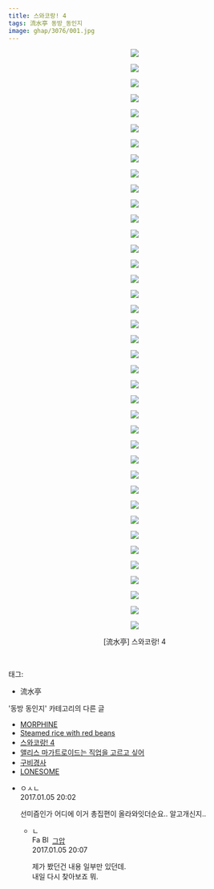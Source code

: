 ```yaml
---
title: 스와코랑! 4
tags: 流水亭 동방_동인지
image: ghap/3076/001.jpg
---
```

<div class="article">
<p style="text-align: center; clear: none; float: none;"><img src="{{ site.nasurl }}/ghap/3076/001.jpg"/></p>
<p style="text-align: center; clear: none; float: none;"><img src="{{ site.nasurl }}/ghap/3076/002.jpg"/></p>
<p style="text-align: center; clear: none; float: none;"><img src="{{ site.nasurl }}/ghap/3076/003.jpg"/></p>
<p style="text-align: center; clear: none; float: none;"><img src="{{ site.nasurl }}/ghap/3076/004.jpg"/></p>
<p style="text-align: center; clear: none; float: none;"><img src="{{ site.nasurl }}/ghap/3076/005.jpg"/></p>
<p style="text-align: center; clear: none; float: none;"><img src="{{ site.nasurl }}/ghap/3076/006.jpg"/></p>
<p style="text-align: center; clear: none; float: none;"><img src="{{ site.nasurl }}/ghap/3076/007.jpg"/></p>
<p style="text-align: center; clear: none; float: none;"><img src="{{ site.nasurl }}/ghap/3076/008.jpg"/></p>
<p style="text-align: center; clear: none; float: none;"><img src="{{ site.nasurl }}/ghap/3076/009.jpg"/></p>
<p style="text-align: center; clear: none; float: none;"><img src="{{ site.nasurl }}/ghap/3076/010.jpg"/></p>
<p style="text-align: center; clear: none; float: none;"><img src="{{ site.nasurl }}/ghap/3076/011.jpg"/></p>
<p style="text-align: center; clear: none; float: none;"><img src="{{ site.nasurl }}/ghap/3076/012.jpg"/></p>
<p style="text-align: center; clear: none; float: none;"><img src="{{ site.nasurl }}/ghap/3076/013.jpg"/></p>
<p style="text-align: center; clear: none; float: none;"><img src="{{ site.nasurl }}/ghap/3076/014.jpg"/></p>
<p style="text-align: center; clear: none; float: none;"><img src="{{ site.nasurl }}/ghap/3076/015.jpg"/></p>
<p style="text-align: center; clear: none; float: none;"><img src="{{ site.nasurl }}/ghap/3076/016.jpg"/></p>
<p style="text-align: center; clear: none; float: none;"><img src="{{ site.nasurl }}/ghap/3076/017.jpg"/></p>
<p style="text-align: center; clear: none; float: none;"><img src="{{ site.nasurl }}/ghap/3076/018.jpg"/></p>
<p style="text-align: center; clear: none; float: none;"><img src="{{ site.nasurl }}/ghap/3076/019.jpg"/></p>
<p style="text-align: center; clear: none; float: none;"><img src="{{ site.nasurl }}/ghap/3076/020.jpg"/></p>
<p style="text-align: center; clear: none; float: none;"><img src="{{ site.nasurl }}/ghap/3076/021.jpg"/></p>
<p style="text-align: center; clear: none; float: none;"><img src="{{ site.nasurl }}/ghap/3076/022.jpg"/></p>
<p style="text-align: center; clear: none; float: none;"><img src="{{ site.nasurl }}/ghap/3076/023.jpg"/></p>
<p style="text-align: center; clear: none; float: none;"><img src="{{ site.nasurl }}/ghap/3076/024.jpg"/></p>
<p style="text-align: center; clear: none; float: none;"><img src="{{ site.nasurl }}/ghap/3076/025.jpg"/></p>
<p style="text-align: center; clear: none; float: none;"><img src="{{ site.nasurl }}/ghap/3076/026.jpg"/></p>
<p style="text-align: center; clear: none; float: none;"><img src="{{ site.nasurl }}/ghap/3076/027.jpg"/></p>
<p style="text-align: center; clear: none; float: none;"><img src="{{ site.nasurl }}/ghap/3076/028.jpg"/></p>
<p style="text-align: center; clear: none; float: none;"><img src="{{ site.nasurl }}/ghap/3076/029.jpg"/></p>
<p style="text-align: center; clear: none; float: none;"><img src="{{ site.nasurl }}/ghap/3076/030.jpg"/></p>
<p style="text-align: center; clear: none; float: none;"><img src="{{ site.nasurl }}/ghap/3076/031.jpg"/></p>
<p style="text-align: center; clear: none; float: none;"><img src="{{ site.nasurl }}/ghap/3076/032.jpg"/></p>
<p style="text-align: center; clear: none; float: none;"><img src="{{ site.nasurl }}/ghap/3076/033.jpg"/></p>
<p style="text-align: center; clear: none; float: none;"><img src="{{ site.nasurl }}/ghap/3076/034.jpg"/></p>
<p style="text-align: center; clear: none; float: none;"><img src="{{ site.nasurl }}/ghap/3076/035.jpg"/></p>
<p style="text-align: center; clear: none; float: none;"><img src="{{ site.nasurl }}/ghap/3076/036.jpg"/></p>
<p style="text-align: center; clear: none; float: none;"><img src="{{ site.nasurl }}/ghap/3076/037.jpg"/></p>
<p style="text-align: center; clear: none; float: none;"><img src="{{ site.nasurl }}/ghap/3076/038.jpg"/></p>
<p style="text-align: center; clear: none; float: none;"><img src="{{ site.nasurl }}/ghap/3076/039.jpg"/></p>
<p style="text-align: center; clear: none; float: none;">[流水亭] 스와코랑! 4</p>
<p><br/></p>
</div><div class="tagTrail">
<p>태그: </p>
<ul>
<li>流水亭</li>
</ul>
</div><div class="another">
<p>'동방 동인지' 카테고리의 다른 글</p>
<ul>
<li><a href="/2017-01-05-ghap_3078">MORPHINE</a></li>
<li><a href="/2017-01-05-ghap_3077">Steamed rice with red beans</a></li>
<li><a href="/2017-01-05-ghap_3076">스와코랑! 4</a></li>
<li><a href="/2017-01-05-ghap_3075">앨리스 마가트로이드는 직업을 고르고 싶어</a></li>
<li><a href="/2017-01-05-ghap_3073">구비경사</a></li>
<li><a href="/2017-01-05-ghap_3072">LONESOME</a></li>
</ul>
</div><div class="cb_module cb_fluid">
<div class="cb_wrt cb_profile">
<div class="comment">
<ul>
<li class="cb_thumb_off" id="comment14883872">
<div class="cb_comment_area">
<div class="cb_info_area">
<div class="cb_section">
<span class="cb_nick_name">ㅇㅅㄴ</span>
</div>
<div class="cb_section">
<span class="cb_date">2017.01.05 20:02 </span>
</div>
</div>
<div class="cb_dsc_comment">
<p class="cb_dsc">
											선미즘인가 어디에 이거 총집편이 올라와잇더순요.. 알고개신지..
										</p>
</div>
<ul>
<li class="cb_thumb_off" id="comment14883877">
<span class="cb_bu_subnode">ㄴ</span>
<div class="cb_comment_area">
<div class="cb_info_area">
<div class="cb_section">
<span class="cb_nick_name"><img alt="Favicon of https://ghaptouhou.tistory.com" height="16" onerror="this.onerror=null;this.parentNode.removeChild(this)" src="https://ghaptouhou.tistory.com/favicon.ico" width="16"/> <img alt="BlogIcon" height="16" onerror="this.parentNode.removeChild(this)" src="https://ghaptouhou.tistory.com/index.gif" width="16"/> <a href="https://ghaptouhou.tistory.com" onclick="return openLinkInNewWindow(this)"> 그압</a><span class="tistoryProfileLayerTrigger" onclick='TistoryProfile.show(event, this, {"title":"\uc800\uae30 \uc774\uac70 \ub098\uc911\uc5d0 \uc218\uc815 \uac00\ub2a5\ud558\ub098\uc694","url":"https:\/\/ghap.tistory.com","nickname":"\uadf8\uc555","items":[]}); return false;'></span></span>
</div>
<div class="cb_section">
<span class="cb_date">2017.01.05 20:07 </span>
</div>
</div>
<div class="cb_dsc_comment">
<p class="cb_dsc">
																제가 봤던건 내용 일부만 있던데.<br/>
내일 다시 찾아보죠 뭐.
															</p>
</div>
</div>
</li>
</ul>
</div></li>
</ul>
</div>
</div><!-- commentList close -->
</div>